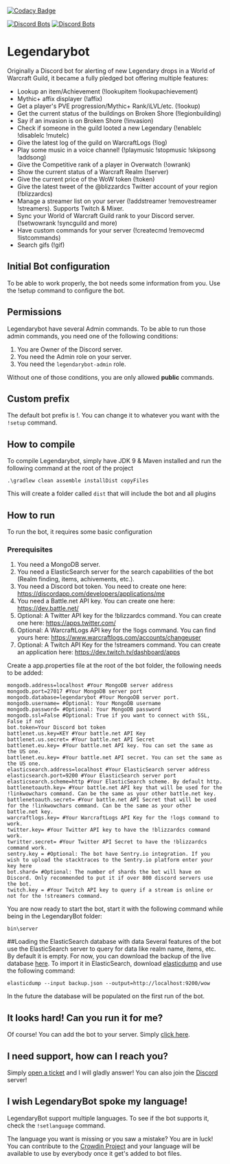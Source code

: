 [![Codacy Badge](https://api.codacy.com/project/badge/Grade/e39be91f74de4ea48d35bc95d9508f5e)](https://www.codacy.com/app/greatman/legendarybot?utm_source=github.com&amp;utm_medium=referral&amp;utm_content=greatman/legendarybot&amp;utm_campaign=Badge_Grade)

[![Discord Bots](https://discordbots.org/api/widget/status/267134720700186626.svg)](https://discordbots.org/bot/267134720700186626)
[![Discord Bots](https://discordbots.org/api/widget/servers/267134720700186626.svg)](https://discordbots.org/bot/267134720700186626)

# Legendarybot

Originally a Discord bot for alerting of new Legendary drops in a World of Warcraft Guild, it became a fully pledged bot offering multiple features:

- Lookup an item/Achievement (!lookupitem !lookupachievement)
- Mythic+ affix displayer (!affix)
- Get a player's PVE progression/Mythic+ Rank/iLVL/etc. (!lookup)
- Get the current status of the buildings on Broken Shore (!legionbuilding)
- Say if an invasion is on Broken Shore (!invasion)
- Check if someone in the guild looted a new Legendary (!enablelc !disablelc !mutelc)
- Give the latest log of the guild on WarcraftLogs (!log)
- Play some music in a voice channel! (!playmusic !stopmusic !skipsong !addsong)
- Give the Competitive rank of a player in Overwatch (!owrank)
- Show the current status of a Warcraft Realm (!server)
- Give the current price of the WoW token (!token)
- Give the latest tweet of the @blizzardcs Twitter account of your region (!blizzardcs)
- Manage a streamer list on your server (!addstreamer !removestreamer !streamers). Supports Twitch & Mixer.
- Sync your World of Warcraft Guild rank to your Discord server. (!setwowrank !syncguild and more)
- Have custom commands for your server (!createcmd !removecmd !listcommands)
- Search gifs (!gif)

## Initial Bot configuration

To be able to work properly, the bot needs some information from you. Use the !setup command to configure the bot.

## Permissions

Legendarybot have several Admin commands. To be able to run those admin commands, you need one of the following conditions:
1. You are Owner of the Discord server.
2. You need the Admin role on your server.
3. You need the ```legendarybot-admin``` role.

Without one of those conditions, you are only allowed **public** commands.

## Custom prefix
The default bot prefix is !. You can change it to whatever you want with the ```!setup``` command.

## How to compile

To compile Legendarybot, simply have JDK 9 & Maven installed and run the following command at the root of the project
```
.\gradlew clean assemble installDist copyFiles
```
This will create a folder called ``dist`` that will include the bot and all plugins

## How to run

To run the bot, it requires some basic configuration

### Prerequisites

1. You need a MongoDB server.
2. You need a ElasticSearch server for the search capabilities of the bot (Realm finding, items, achivements, etc.).
2. You need a Discord bot token. You need to create one here: https://discordapp.com/developers/applications/me
3. You need a Battle.net API key. You can create one here: https://dev.battle.net/
4. Optional: A Twitter API key for the !blizzardcs command. You can create one here: https://apps.twitter.com/
5. Optional: A WarcraftLogs API key for the !logs command. You can find yours here: https://www.warcraftlogs.com/accounts/changeuser
6. Optional: A Twitch API Key for the !streamers command. You can create an application here: https://dev.twitch.tv/dashboard/apps


Create a app.properties file at the root of the bot folder, the following needs to be added:
```
mongodb.address=localhost #Your MongoDB server address
mongodb.port=27017 #Your MongoDB server port
mongodb.database=legendarybot #Your MongoDB server port.
mongodb.username= #Optional: Your MongoDB username
mongodb.password= #Optional: Your MongoDB password
mongodb.ssl=False #Optional: True if you want to connect with SSL, False if not
bot.token=Your Discord bot token
battlenet.us.key=KEY #Your battle.net API Key
battlenet.us.secret= #Your battle.net API Secret
battlenet.eu.key= #Your battle.net API key. You can set the same as the US one.
battlenet.eu.key= #Your battle.net API secret. You can set the same as the US one.
elasticsearch.address=localhost #Your ElasticSearch server address
elasticsearch.port=9200 #Your ElasticSearch server port
elasticsearch.scheme=http #Your ElasticSearch scheme. By default http.
battlenetoauth.key= #Your battle.net API key that will be used for the !linkwowchars command. Can be the same as your other battle.net key.
battlenetoauth.secret= #Your battle.net API Secret that will be used for the !linkwowchars command. Can be the same as your other battle.net key.
warcraftlogs.key= #Your WarcraftLogs API Key for the !logs command to work.
twitter.key= #Your Twitter API key to have the !blizzardcs command work.
twritter.secret= #Your Twitter API Secret to have the !blizzardcs command work.
sentry.key = #Optional: The bot have Sentry.io integration. If you wish to upload the stacktraces to the Sentry.io platform enter your key here
bot.shard= #Optional: The number of shards the bot will have on Discord. Only recommended to put it if over 800 discord servers use the bot.
twitch.key = #Your Twitch API key to query if a stream is online or not for the !streamers command.
```

You are now ready to start the bot, start it with the following command while being in the LegendaryBot folder:
```
bin\server
```

##Loading the ElasticSearch database with data
Several features of the bot use the ElasticSearch server to query for data like realm name, items, etc. By default it is empty. For now, you can download the backup of the live database [here](https://github.com/greatman/legendarybot/files/1734877/backup.zip).
To import it in ElasticSearch, download [elasticdump](https://www.npmjs.com/package/elasticdump) and use the following command: 
```
elasticdump --input backup.json --output=http://localhost:9200/wow
```

In the future the database will be populated on the first run of the bot.
## It looks hard! Can you run it for me?

Of course! You can add the bot to your server. Simply [click here](https://discordapp.com/oauth2/authorize?client_id=267134720700186626&scope=bot&permissions=19456). 

## I need support, how can I reach you?

Simply [open a ticket](https://github.com/greatman/legendarybot/issues) and I will gladly answer! You can also join the [Discord](https://discord.gg/Cr7G28H) server!

## I wish LegendaryBot spoke my language!

LegendaryBot support multiple languages. To see if the bot supports it, check the ```!setlanguage``` command.

The language you want is missing or you saw a mistake? You are in luck! You can contribute to the [Crowdin Project](https://crowdin.com/project/legendarybot) and your language will be available to use by everybody once it get's added to bot files.